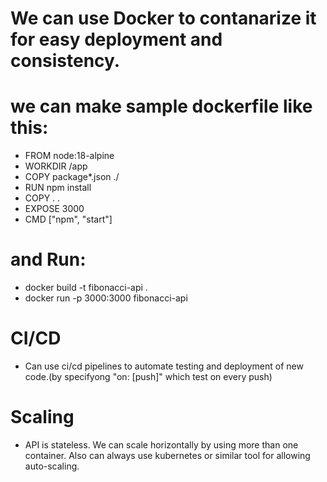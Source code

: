 # We can use Docker to contanarize it for easy deployment and consistency.

# we can make sample dockerfile like this:
- FROM node:18-alpine
- WORKDIR /app
- COPY package*.json ./
- RUN npm install
- COPY . .
- EXPOSE 3000
- CMD ["npm", "start"]

# and Run:

- docker build -t fibonacci-api .
- docker run -p 3000:3000 fibonacci-api

# CI/CD

- Can use ci/cd pipelines to automate testing and deployment of new code.(by specifyong "on: [push]" which test on every push)

# Scaling

- API is stateless. We can scale horizontally by using more than one container. Also can always use kubernetes or similar tool for allowing auto-scaling.
